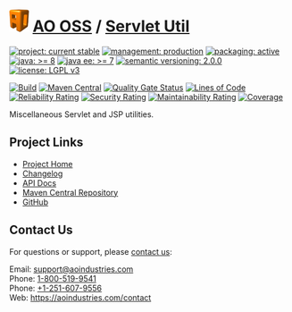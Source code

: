 # [<img src="ao-logo.png" alt="AO Logo" width="35" height="40">](https://github.com/ao-apps) [AO OSS](https://github.com/ao-apps/ao-oss) / [Servlet Util](https://github.com/ao-apps/ao-servlet-util)

[![project: current stable](https://oss.aoapps.com/ao-badges/project-current-stable.svg)](https://aoindustries.com/life-cycle#project-current-stable)
[![management: production](https://oss.aoapps.com/ao-badges/management-production.svg)](https://aoindustries.com/life-cycle#management-production)
[![packaging: active](https://oss.aoapps.com/ao-badges/packaging-active.svg)](https://aoindustries.com/life-cycle#packaging-active)  
[![java: &gt;= 8](https://oss.aoapps.com/ao-badges/java-8.svg)](https://docs.oracle.com/javase/8/docs/api/)
[![java ee: &gt;= 7](https://oss.aoapps.com/ao-badges/javaee-7.svg)](https://docs.oracle.com/javaee/7/api/)
[![semantic versioning: 2.0.0](https://oss.aoapps.com/ao-badges/semver-2.0.0.svg)](http://semver.org/spec/v2.0.0.html)
[![license: LGPL v3](https://oss.aoapps.com/ao-badges/license-lgpl-3.0.svg)](https://www.gnu.org/licenses/lgpl-3.0)

[![Build](https://github.com/ao-apps/ao-servlet-util/workflows/Build/badge.svg?branch=master)](https://github.com/ao-apps/ao-servlet-util/actions?query=workflow%3ABuild)
[![Maven Central](https://maven-badges.herokuapp.com/maven-central/com.aoapps/ao-servlet-util/badge.svg)](https://maven-badges.herokuapp.com/maven-central/com.aoapps/ao-servlet-util)
[![Quality Gate Status](https://sonarcloud.io/api/project_badges/measure?branch=master&project=com.aoapps%3Aao-servlet-util&metric=alert_status)](https://sonarcloud.io/dashboard?branch=master&id=com.aoapps%3Aao-servlet-util)
[![Lines of Code](https://sonarcloud.io/api/project_badges/measure?branch=master&project=com.aoapps%3Aao-servlet-util&metric=ncloc)](https://sonarcloud.io/component_measures?branch=master&id=com.aoapps%3Aao-servlet-util&metric=ncloc)  
[![Reliability Rating](https://sonarcloud.io/api/project_badges/measure?branch=master&project=com.aoapps%3Aao-servlet-util&metric=reliability_rating)](https://sonarcloud.io/component_measures?branch=master&id=com.aoapps%3Aao-servlet-util&metric=Reliability)
[![Security Rating](https://sonarcloud.io/api/project_badges/measure?branch=master&project=com.aoapps%3Aao-servlet-util&metric=security_rating)](https://sonarcloud.io/component_measures?branch=master&id=com.aoapps%3Aao-servlet-util&metric=Security)
[![Maintainability Rating](https://sonarcloud.io/api/project_badges/measure?branch=master&project=com.aoapps%3Aao-servlet-util&metric=sqale_rating)](https://sonarcloud.io/component_measures?branch=master&id=com.aoapps%3Aao-servlet-util&metric=Maintainability)
[![Coverage](https://sonarcloud.io/api/project_badges/measure?branch=master&project=com.aoapps%3Aao-servlet-util&metric=coverage)](https://sonarcloud.io/component_measures?branch=master&id=com.aoapps%3Aao-servlet-util&metric=Coverage)

Miscellaneous Servlet and JSP utilities.

## Project Links
* [Project Home](https://oss.aoapps.com/servlet-util/)
* [Changelog](https://oss.aoapps.com/servlet-util/changelog)
* [API Docs](https://oss.aoapps.com/servlet-util/apidocs/)
* [Maven Central Repository](https://search.maven.org/artifact/com.aoapps/ao-servlet-util)
* [GitHub](https://github.com/ao-apps/ao-servlet-util)

## Contact Us
For questions or support, please [contact us](https://aoindustries.com/contact):

Email: [support@aoindustries.com](mailto:support@aoindustries.com)  
Phone: [1-800-519-9541](tel:1-800-519-9541)  
Phone: [+1-251-607-9556](tel:+1-251-607-9556)  
Web: https://aoindustries.com/contact
